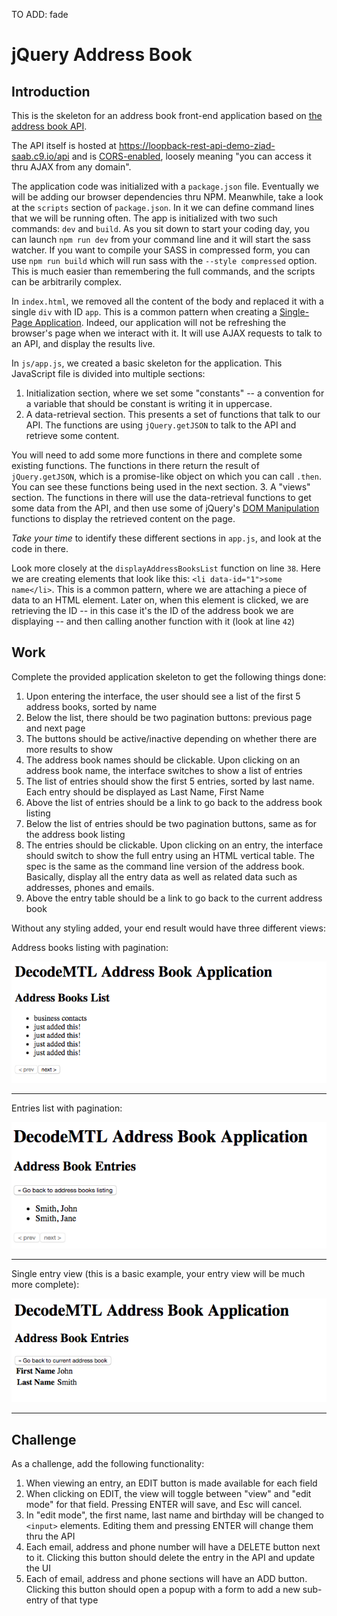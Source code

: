 TO ADD:
fade





# jQuery Address Book

## Introduction
This is the skeleton for an address book front-end application based on [the address book API](https://loopback-rest-api-demo-ziad-saab.c9.io/explorer/).

The API itself is hosted at https://loopback-rest-api-demo-ziad-saab.c9.io/api and is [CORS-enabled](https://en.wikipedia.org/wiki/Cross-origin_resource_sharing),
loosely meaning "you can access it thru AJAX from any domain".

The application code was initialized with a `package.json` file. Eventually we will be adding our browser dependencies
thru NPM. Meanwhile, take a look at the `scripts` section of `package.json`. In it we can define command lines that we
will be running often. The app is initialized with two such commands: `dev` and `build`. As you sit down to start your
coding day, you can launch `npm run dev` from your command line and it will start the sass watcher. If you want to compile
your SASS in compressed form, you can use `npm run build` which will run sass with the `--style compressed` option. This
is much easier than remembering the full commands, and the scripts can be arbitrarily complex.

In `index.html`, we removed all the content of the body and replaced it with a single `div` with ID `app`.
This is a common pattern when creating a [Single-Page Application](https://en.wikipedia.org/wiki/Single-page_application).
Indeed, our application will not be refreshing the browser's page when we interact with it. It will use
AJAX requests to talk to an API, and display the results live.

In `js/app.js`, we created a basic skeleton for the application. This JavaScript file is divided into
multiple sections:

  1. Initialization section, where we set some "constants" -- a convention for a variable that should be constant is writing it in uppercase.
  2. A data-retrieval section. This presents a set of functions that talk to our API. The functions are
using `jQuery.getJSON` to talk to the API and retrieve some content. 

  You will need to add some more functions
in there and complete some existing functions. The functions in there return the result of `jQuery.getJSON`,
which is a promise-like object on which you can call `.then`. You can see these functions being used in the
next section.
  3. A "views" section. The functions in there will use the data-retrieval functions to get some data from
the API, and then use some of jQuery's [DOM Manipulation](https://api.jquery.com/category/manipulation/) functions
to display the retrieved content on the page.

*Take your time* to identify these different sections in `app.js`, and look at the code in there.

Look more closely at the `displayAddressBooksList` function on line `38`.
Here we are creating elements that look like this: `<li data-id="1">some name</li>`. This is a common pattern,
where we are attaching a piece of data to an HTML element. Later on, when this element is clicked,
we are retrieving the ID -- in this case it's the ID of the address book we are displaying -- and then
calling another function with it (look at line `42`)

## Work
Complete the provided application skeleton to get the following things done:

1. Upon entering the interface, the user should see a list of the first 5 address books, sorted by name
2. Below the list, there should be two pagination buttons: previous page and next page
3. The buttons should be active/inactive depending on whether there are more results to show
4. The address book names should be clickable. Upon clicking on an address book name, the interface switches to show a list of entries
5. The list of entries should show the first 5 entries, sorted by last name. Each entry should be displayed as Last Name, First Name
6. Above the list of entries should be a link to go back to the address book listing
7. Below the list of entries should be two pagination buttons, same as for the address book listing
8. The entries should be clickable. Upon clicking on an entry, the interface should switch to show the full entry using an HTML vertical table. The spec is the same as the command line version of the address book. Basically, display all the entry data as well as related data such as addresses, phones and emails.
9. Above the entry table should be a link to go back to the current address book

Without any styling added, your end result would have three different views:

Address books listing with pagination:

![address books list view](screenshots/addressbooks-list.png)

---

Entries list with pagination:

![entries list view](screenshots/entries-list.png)

---

Single entry view (this is a basic example, your entry view will be much more complete):

![single entry view](screenshots/single-entry.png)

---

## Challenge
As a challenge, add the following functionality:

1. When viewing an entry, an EDIT button is made available for each field
2. When clicking on EDIT, the view will toggle between "view" and "edit mode" for that field. Pressing ENTER will save, and Esc will cancel.
3. In "edit mode", the first name, last name and birthday will be changed to `<input>` elements. Editing them and pressing ENTER will change them thru the API
4. Each email, address and phone number will have a DELETE button next to it. Clicking this button should delete the entry in the API and update the UI
5. Each of email, address and phone sections will have an ADD button. Clicking this button should open a popup with a form to add a new sub-entry of that type